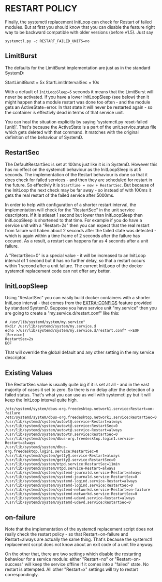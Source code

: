 # RESTART POLICY

Finally, the systemctl replacement InitLoop can check for Restart of failed modules.
But at first you should know that you can disable the feature right way to be 
backward compatible with older versions (before v1.5). Just say

    systemctl.py -c RESTART_FAILED_UNITS=no

## LimitBurst

The defaults for the LimitBurst implementation are just as in the standard SystemD:

   StartLimitBurst = 5x
   StartLimitIntervalSec = 10s

With a default of `InitLoopSleep=5` seconds it means that the LimitBurst will never
be activated. If you have a lower InitLoopSleep (see below) then it might happen
that a module restart was done too often - and the module gets an ActiveState=error.
In that state it will never be restarted again - so the container is effectivly dead
in terms of that service unit.

You can heal the situation explicitly by saying 'systemctl.py reset-failed [unit]'.
That's because the ActiveState is a part of the unit.service.status file which gets
deleted with that command. It matches with the original definition of the behaviour
of SystemD.

## RestartSec

The DefaultRestartSec is set at 100ms just like it is in SystemD. However this has
no effect on the systemctl behaviour as the InitLoopSleep is at 5 seconds. The
implementation of the Restart behaviour is done so that it does check for failed
services - and then they are scheduled for restart in the future. So effectivly
it is `StartTime = now + RestartSec`. But because of the InitLoop the next check
may be far away - so instead of with 100ms it gets the real restart of the failed
service after 5000ms.

In order to help with configuration of a shorter restart interval, the implementation
will check for the "RestartSec" in the unit service descriptors. If it is atleast
1 second but lower than InitLoopSleep then InitLoopSleep is shortened to that time.
For example if you do have a service unit with a "Restart=2s" then you can expect
that the real restart from failure will haben about 2 seconds after the failed state
was detected - which is again within a time frame of 2 seconds after the failure
has occured. As a result, a restart can happens far as 4 seconds after a unit failure.

A "RestartSec=0" is a special value - it will be increased to an InitLoop interval 
of 1 second but it has no further delay, so that a restart occurs within 1 second
after a unit failure. The current InitLoop of the docker systemctl replacement
code can not offer any better.

## InitLoopSleep

Using "RestartSec" you can easily build docker containers with a shorter InitLoop
interval - that comes from the [EXTRA-CONFIGS](EXTRA-CONFIGS.md) feature provided
by standard SystemD. Suppose you have service unit "my.service" then you are going
to create a "my.service.d/restart.conf" like this:

    # /usr/lib/systemd/system/my.service"
    mkdir /usr/lib/systemd/system/my.service.d
    echo >/usr/lib/systemd/system/my.service.d/restart.conf" <<EOF
    [Service]
    RestartSec=2s
    EOF

That will override the global default and any other setting in the my.service
descriptor.

## Existing Values

The RestartSec value is usually quite big if it is set at all - and in the vast
majority of cases it set to zero. So there is no delay after the detection of
a failed status. That's what you can use as well with systemctl.py but it will
keep the InitLoop interval quite high.

    /etc/systemd/system/dbus-org.freedesktop.network1.service:Restart=on-failure
    /etc/systemd/system/dbus-org.freedesktop.network1.service:RestartSec=0
    /usr/lib/systemd/system/autovt@.service-Restart=always
    /usr/lib/systemd/system/autovt@.service:RestartSec=0
    /usr/lib/systemd/system/autovt@.service-Restart=always
    /usr/lib/systemd/system/autovt@.service:RestartSec=0
    /usr/lib/systemd/system/dbus-org.freedesktop.login1.service-Restart=always
    /usr/lib/systemd/system/dbus-org.freedesktop.login1.service:RestartSec=0
    /usr/lib/systemd/system/getty@.service-Restart=always
    /usr/lib/systemd/system/getty@.service:RestartSec=0
    /usr/lib/systemd/system/ntpd.service:RestartSec=11min
    /usr/lib/systemd/system/ntpd.service-Restart=always
    /usr/lib/systemd/system/systemd-journald.service-Restart=always
    /usr/lib/systemd/system/systemd-journald.service:RestartSec=0
    /usr/lib/systemd/system/systemd-logind.service-Restart=always
    /usr/lib/systemd/system/systemd-logind.service:RestartSec=0
    /usr/lib/systemd/system/systemd-networkd.service-Restart=on-failure
    /usr/lib/systemd/system/systemd-networkd.service:RestartSec=0
    /usr/lib/systemd/system/systemd-udevd.service-Restart=always
    /usr/lib/systemd/system/systemd-udevd.service:RestartSec=0

## on-failure

Note that the implementation of the systemctl replacement script does not really
check the restart policy - so that Restart=on-failure and Restart=always are
actually the same thing. That's because the systemctl replacement script does
not know about an exit code of a unit file anyway.

On the other that, there are two settings which disable the restarting behaviour
for a service module: either "Restart=no" or "Restart=on-success" will keep the
service offline if it comes into a "failed" state. No restart is attempted. All 
other "Restart=x" settings will try to restart correspondingly.








